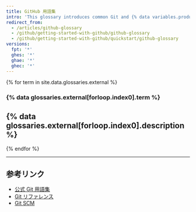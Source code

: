 ```yaml
---
title: GitHub 用語集
intro: 'This glossary introduces common Git and {% data variables.product.prodname_dotcom %} terminology.'
redirect_from:
  - /articles/github-glossary
  - /github/getting-started-with-github/github-glossary
  - /github/getting-started-with-github/quickstart/github-glossary
versions:
  fpt: '*'
  ghes: '*'
  ghae: '*'
  ghec: '*'
---
```


{% for term in site.data.glossaries.external %}
  ### {% data glossaries.external[forloop.index0].term %}
  {% data glossaries.external[forloop.index0].description %}
  ---
{% endfor %}

---

## 参考リンク

- [公式 Git 用語集](https://www.kernel.org/pub/software/scm/git/docs/gitglossary.html)
- [Git リファレンス](http://gitref.org/)
- [Git SCM](https://git-scm.com/doc)

